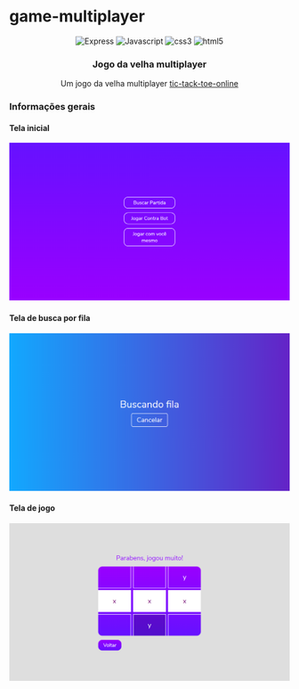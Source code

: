 # game-multiplayer

<div align="center">
  <img height="30" alt="Express" src="https://img.shields.io/badge/Express.js-404D59?style=for-the-badge">
  <img height="30" alt="Javascript" src="https://img.shields.io/badge/JavaScript-F7DF1E?style=for-the-badge&logo=javascript&logoColor=black">
  <img height="30" alt="css3" src="https://img.shields.io/badge/CSS3-1572B6?style=for-the-badge&logo=css3&logoColor=white">
  <img height="30" alt="html5" src="https://img.shields.io/badge/HTML5-E34F26?style=for-the-badge&logo=html5&logoColor=white">
</div>

<h3 align="center">Jogo da velha multiplayer</h3>
<p align="center">
Um jogo da velha multiplayer
  <a href="https://tic77.herokuapp.com/">tic-tack-toe-online</a>

  <br>
</p>


<h3>Informações gerais</h3>

#### Tela inicial
![Tela inicial](public/images/i1.png)

#### Tela de busca por fila
![Buscando fila](public/images/i3.png)

#### Tela de jogo
![Tela de jogo](public/images/i2.png)

